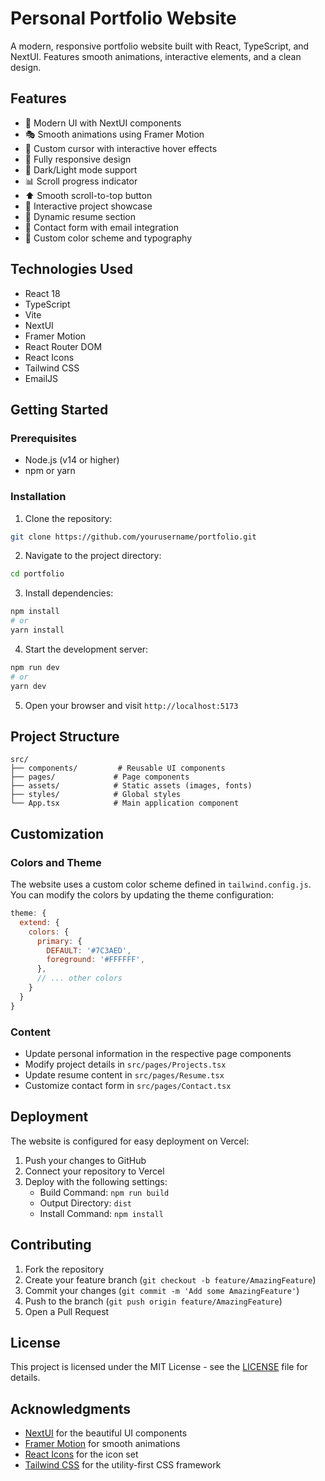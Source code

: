 # Personal Portfolio Website

A modern, responsive portfolio website built with React, TypeScript, and NextUI. Features smooth animations, interactive elements, and a clean design.

## Features

-   🎨 Modern UI with NextUI components
-   🎭 Smooth animations using Framer Motion
-   🎯 Custom cursor with interactive hover effects
-   📱 Fully responsive design
-   🎨 Dark/Light mode support
-   📊 Scroll progress indicator
-   ⬆️ Smooth scroll-to-top button
-   🎯 Interactive project showcase
-   📝 Dynamic resume section
-   📧 Contact form with email integration
-   🎨 Custom color scheme and typography

## Technologies Used

-   React 18
-   TypeScript
-   Vite
-   NextUI
-   Framer Motion
-   React Router DOM
-   React Icons
-   Tailwind CSS
-   EmailJS

## Getting Started

### Prerequisites

-   Node.js (v14 or higher)
-   npm or yarn

### Installation

1. Clone the repository:

```bash
git clone https://github.com/yourusername/portfolio.git
```

2. Navigate to the project directory:

```bash
cd portfolio
```

3. Install dependencies:

```bash
npm install
# or
yarn install
```

4. Start the development server:

```bash
npm run dev
# or
yarn dev
```

5. Open your browser and visit `http://localhost:5173`

## Project Structure

```
src/
├── components/         # Reusable UI components
├── pages/             # Page components
├── assets/            # Static assets (images, fonts)
├── styles/            # Global styles
└── App.tsx            # Main application component
```

## Customization

### Colors and Theme

The website uses a custom color scheme defined in `tailwind.config.js`. You can modify the colors by updating the theme configuration:

```javascript
theme: {
  extend: {
    colors: {
      primary: {
        DEFAULT: '#7C3AED',
        foreground: '#FFFFFF',
      },
      // ... other colors
    }
  }
}
```

### Content

-   Update personal information in the respective page components
-   Modify project details in `src/pages/Projects.tsx`
-   Update resume content in `src/pages/Resume.tsx`
-   Customize contact form in `src/pages/Contact.tsx`

## Deployment

The website is configured for easy deployment on Vercel:

1. Push your changes to GitHub
2. Connect your repository to Vercel
3. Deploy with the following settings:
    - Build Command: `npm run build`
    - Output Directory: `dist`
    - Install Command: `npm install`

## Contributing

1. Fork the repository
2. Create your feature branch (`git checkout -b feature/AmazingFeature`)
3. Commit your changes (`git commit -m 'Add some AmazingFeature'`)
4. Push to the branch (`git push origin feature/AmazingFeature`)
5. Open a Pull Request

## License

This project is licensed under the MIT License - see the [LICENSE](LICENSE) file for details.

## Acknowledgments

-   [NextUI](https://nextui.org/) for the beautiful UI components
-   [Framer Motion](https://www.framer.com/motion/) for smooth animations
-   [React Icons](https://react-icons.github.io/react-icons/) for the icon set
-   [Tailwind CSS](https://tailwindcss.com/) for the utility-first CSS framework
